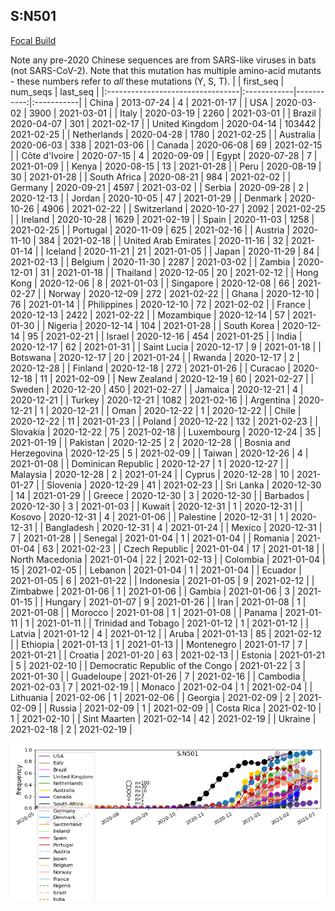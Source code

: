 

## S:N501
[Focal Build](https://nextstrain.org/groups/neherlab/ncov/S.N501)

Note any pre-2020 Chinese sequences are from SARS-like viruses in bats (not SARS-CoV-2).
Note that this mutation has multiple amino-acid mutants - these numbers refer to _all_ these mutations (Y, S, T).
|                                  | first_seq   |   num_seqs | last_seq   |
|:---------------------------------|:------------|-----------:|:-----------|
| China                            | 2013-07-24  |          4 | 2021-01-17 |
| USA                              | 2020-03-02  |       3900 | 2021-03-01 |
| Italy                            | 2020-03-19  |       2260 | 2021-03-01 |
| Brazil                           | 2020-04-07  |        301 | 2021-02-17 |
| United Kingdom                   | 2020-04-14  |     103442 | 2021-02-25 |
| Netherlands                      | 2020-04-28  |       1780 | 2021-02-25 |
| Australia                        | 2020-06-03  |        338 | 2021-03-06 |
| Canada                           | 2020-06-08  |         69 | 2021-02-15 |
| Côte d'Ivoire                    | 2020-07-15  |          4 | 2020-09-09 |
| Egypt                            | 2020-07-28  |          7 | 2021-01-09 |
| Kenya                            | 2020-08-15  |         13 | 2021-01-28 |
| Peru                             | 2020-08-19  |         30 | 2021-01-28 |
| South Africa                     | 2020-08-21  |        984 | 2021-02-02 |
| Germany                          | 2020-09-21  |       4597 | 2021-03-02 |
| Serbia                           | 2020-09-28  |          2 | 2020-12-13 |
| Jordan                           | 2020-10-05  |         47 | 2021-01-29 |
| Denmark                          | 2020-10-26  |       4906 | 2021-02-22 |
| Switzerland                      | 2020-10-27  |       2092 | 2021-02-25 |
| Ireland                          | 2020-10-28  |       1629 | 2021-02-19 |
| Spain                            | 2020-11-03  |       1258 | 2021-02-25 |
| Portugal                         | 2020-11-09  |        625 | 2021-02-16 |
| Austria                          | 2020-11-10  |        384 | 2021-02-18 |
| United Arab Emirates             | 2020-11-16  |         32 | 2021-01-14 |
| Iceland                          | 2020-11-21  |         21 | 2021-01-05 |
| Japan                            | 2020-11-29  |         84 | 2021-02-13 |
| Belgium                          | 2020-11-30  |       2287 | 2021-03-02 |
| Zambia                           | 2020-12-01  |         31 | 2021-01-18 |
| Thailand                         | 2020-12-05  |         20 | 2021-02-12 |
| Hong Kong                        | 2020-12-06  |          8 | 2021-01-03 |
| Singapore                        | 2020-12-08  |         66 | 2021-02-27 |
| Norway                           | 2020-12-09  |        272 | 2021-02-22 |
| Ghana                            | 2020-12-10  |         76 | 2021-01-14 |
| Philippines                      | 2020-12-10  |         72 | 2021-02-02 |
| France                           | 2020-12-13  |       2422 | 2021-02-22 |
| Mozambique                       | 2020-12-14  |         57 | 2021-01-30 |
| Nigeria                          | 2020-12-14  |        104 | 2021-01-28 |
| South Korea                      | 2020-12-14  |         95 | 2021-02-21 |
| Israel                           | 2020-12-16  |        454 | 2021-01-25 |
| India                            | 2020-12-17  |         62 | 2021-01-31 |
| Saint Lucia                      | 2020-12-17  |          9 | 2021-01-18 |
| Botswana                         | 2020-12-17  |         20 | 2021-01-24 |
| Rwanda                           | 2020-12-17  |          2 | 2020-12-28 |
| Finland                          | 2020-12-18  |        272 | 2021-01-26 |
| Curacao                          | 2020-12-18  |         11 | 2021-02-09 |
| New Zealand                      | 2020-12-19  |         60 | 2021-02-27 |
| Sweden                           | 2020-12-20  |        450 | 2021-02-27 |
| Jamaica                          | 2020-12-21  |          4 | 2020-12-21 |
| Turkey                           | 2020-12-21  |       1082 | 2021-02-16 |
| Argentina                        | 2020-12-21  |          1 | 2020-12-21 |
| Oman                             | 2020-12-22  |          1 | 2020-12-22 |
| Chile                            | 2020-12-22  |         11 | 2021-01-23 |
| Poland                           | 2020-12-22  |        132 | 2021-02-23 |
| Slovakia                         | 2020-12-22  |         75 | 2021-02-18 |
| Luxembourg                       | 2020-12-24  |         35 | 2021-01-19 |
| Pakistan                         | 2020-12-25  |          2 | 2020-12-28 |
| Bosnia and Herzegovina           | 2020-12-25  |          5 | 2021-02-09 |
| Taiwan                           | 2020-12-26  |          4 | 2021-01-08 |
| Dominican Republic               | 2020-12-27  |          1 | 2020-12-27 |
| Malaysia                         | 2020-12-28  |          2 | 2021-01-24 |
| Cyprus                           | 2020-12-28  |         10 | 2021-01-27 |
| Slovenia                         | 2020-12-29  |         41 | 2021-02-23 |
| Sri Lanka                        | 2020-12-30  |         14 | 2021-01-29 |
| Greece                           | 2020-12-30  |          3 | 2020-12-30 |
| Barbados                         | 2020-12-30  |          3 | 2021-01-03 |
| Kuwait                           | 2020-12-31  |          1 | 2020-12-31 |
| Kosovo                           | 2020-12-31  |          4 | 2021-01-06 |
| Palestine                        | 2020-12-31  |          1 | 2020-12-31 |
| Bangladesh                       | 2020-12-31  |          4 | 2021-01-24 |
| Mexico                           | 2020-12-31  |          7 | 2021-01-28 |
| Senegal                          | 2021-01-04  |          1 | 2021-01-04 |
| Romania                          | 2021-01-04  |         63 | 2021-02-23 |
| Czech Republic                   | 2021-01-04  |         17 | 2021-01-18 |
| North Macedonia                  | 2021-01-04  |         22 | 2021-02-13 |
| Colombia                         | 2021-01-04  |         15 | 2021-02-05 |
| Lebanon                          | 2021-01-04  |          1 | 2021-01-04 |
| Ecuador                          | 2021-01-05  |          6 | 2021-01-22 |
| Indonesia                        | 2021-01-05  |          9 | 2021-02-12 |
| Zimbabwe                         | 2021-01-06  |          1 | 2021-01-06 |
| Gambia                           | 2021-01-06  |          3 | 2021-01-15 |
| Hungary                          | 2021-01-07  |          9 | 2021-01-26 |
| Iran                             | 2021-01-08  |          1 | 2021-01-08 |
| Morocco                          | 2021-01-08  |          1 | 2021-01-08 |
| Panama                           | 2021-01-11  |          1 | 2021-01-11 |
| Trinidad and Tobago              | 2021-01-12  |          1 | 2021-01-12 |
| Latvia                           | 2021-01-12  |          4 | 2021-01-12 |
| Aruba                            | 2021-01-13  |         85 | 2021-02-12 |
| Ethiopia                         | 2021-01-13  |          1 | 2021-01-13 |
| Montenegro                       | 2021-01-17  |          7 | 2021-01-21 |
| Croatia                          | 2021-01-20  |         63 | 2021-02-13 |
| Estonia                          | 2021-01-21  |          5 | 2021-02-10 |
| Democratic Republic of the Congo | 2021-01-22  |          3 | 2021-01-30 |
| Guadeloupe                       | 2021-01-26  |          7 | 2021-02-16 |
| Cambodia                         | 2021-02-03  |          7 | 2021-02-19 |
| Monaco                           | 2021-02-04  |          1 | 2021-02-04 |
| Lithuania                        | 2021-02-06  |          1 | 2021-02-06 |
| Georgia                          | 2021-02-09  |          2 | 2021-02-09 |
| Russia                           | 2021-02-09  |          1 | 2021-02-09 |
| Costa Rica                       | 2021-02-10  |          1 | 2021-02-10 |
| Sint Maarten                     | 2021-02-14  |         42 | 2021-02-19 |
| Ukraine                          | 2021-02-18  |          2 | 2021-02-19 |

![Overall trends S.N501](/overall_trends_figures/overall_trends_S.N501.png)